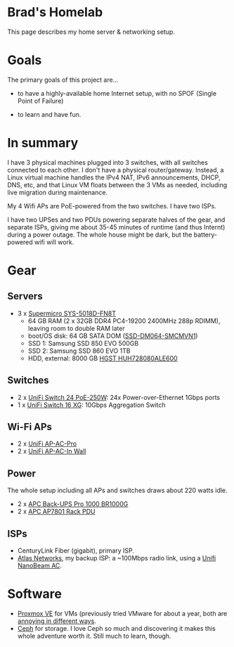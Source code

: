 # Brad's Homelab

This page describes my home server & networking setup.

# Goals

The primary goals of this project are...

* to have a highly-available home Internet setup, with no SPOF (Single Point of Failure)

* to learn and have fun.

# In summary

I have 3 physical machines plugged into 3 switches, with all switches
connected to each other. I don't have a physical
router/gateway. Instead, a Linux virtual machine handles the IPv4 NAT,
IPv6 announcements, DHCP, DNS, etc, and that Linux VM floats between
the 3 VMs as needed, including live migration during maintenance.

My 4 Wifi APs are PoE-powered from the two switches. I have two ISPs.

I have two UPSes and two PDUs powering separate halves of the gear,
and separate ISPs, giving me about 35-45 minutes of runtime (and thus
Internt) during a power outage. The whole house might be dark, but the
battery-powered wifi will work.

# Gear

## Servers

* 3 x [Supermicro SYS-5018D-FN8T](https://www.supermicro.com/products/system/1u/5018/SYS-5018D-FN8T.cfm)
  * 64 GB RAM (2 x 32GB DDR4 PC4-19200 2400MHz 288p RDIMM), leaving room to double RAM later
  * boot/OS disk: 64 GB SATA DOM ([SSD-DM064-SMCMVN1](https://www.supermicro.com/products/nfo/SATADOM.cfm))
  * SSD 1: Samsung SSD 850 EVO 500GB
  * SSD 2: Samsung SSD 860 EVO 1TB
  * HDD, external: 8000 GB [HGST HUH728080ALE600](https://www.amazon.com/gp/product/B00NP6AOCK)

## Switches

* 2 x [UniFi Switch 24 PoE-250W](https://www.ubnt.com/unifi-switching/unifi-switch-poe/): 24x Power-over-Ethernet 1Gbps ports
* 1 x [UniFi Switch 16 XG](https://www.ubnt.com/unifi-switching/unifi-switch-16-xg/): 10Gbps Aggregation Switch

## Wi-Fi APs

* 2 x [UniFi AP-AC-Pro](https://www.ubnt.com/unifi/unifi-ap-ac-pro/)
* 2 x [UniFi AP-AC-In Wall](https://inwall.ubnt.com/)

## Power

The whole setup including all APs and switches draws about 220 watts idle.

* 2 x [APC Back-UPS Pro 1000 BR1000G](https://www.amazon.com/APC-Back-UPS-Battery-Protector-BR1000G/dp/B0038ZTZ3W)
* 2 x [APC AP7801 Rack PDU](https://www.amazon.com/gp/product/B004Y39T7Y/)

## ISPs

* CenturyLink Fiber (gigabit), primary ISP.
* [Atlas Networks](http://www.gigabitseattle.com/), my backup ISP: a ~100Mbps radio link, using a [Unifi NanoBeam AC](https://www.ubnt.com/airmax/nanobeam-ac-gen2/).

# Software

* [Proxmox VE](https://www.proxmox.com/en/) for VMs (previously tried VMware for about a year, both are [annoying in different ways](https://twitter.com/bradfitz/status/1000087524876800000).
* [Ceph](https://ceph.com/) for storage. I love Ceph so much and discovering it makes this whole adventure worth it. Still much to learn, though.


